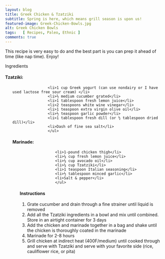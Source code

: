 ```yaml
---
layout: blog
title: Greek Chicken & Tzatziki
subtitle: Spring is here, which means grill season is upon us!
featured-image: Greek-Chicken-Bowls.jpg
alt: Greek Chicken Bowls
tags:   [ Recipes, Paleo, Ethnic ]
comments: true
---
```

This recipe is very easy to do and the best part is you can prep it ahead of time (like nap time). Enjoy!

Ingredients
<p>
<h4>Tzatziki:</h4>
                    <ul class="alt">

                    <li>1 cup Greek yogurt (can use nondairy or I have used lactose free sour cream) </li>
                    <li>½ medium cucumber grated</li>
                    <li>1 tablespoon fresh lemon juice</li>
                    <li>2 teaspoons white wine vinegar</li>
                    <li>1 teaspoon extra virgin olive oil</li>
                    <li>½ teaspoon garlic powder</li>
                    <li>1 tablespoon fresh dill (or ½ tablespoon dried dill)</li>
                    <li>Dash of fine sea salt</li>
                    </ul>

<h4>Marinade:</h4>
                    <ul class="alt">

                    <li>1-pound chicken thigh</li>
                    <li>¼ cup fresh lemon juice</li>
                    <li>¼ cup avocado oil</li>
                    <li>¼ cup Tzatziki</li>
                    <li>1 teaspoon Italian seasoning</li>
                    <li>½ tablespoon minced garlic</li>
                    <li>Salt & pepper</li>
                    </ul>

<h4>Instructions</h4>
  											<ol>
  												<li>Grate cucumber and drain through a fine strainer until liquid is removed</li>
  												<li>Add all the Tzatziki ingredients in a bowl and mix until combined. Store in an airtight container for 3 days</li>
  												<li>Add the chicken and marinade together in a bag and shake until the chicken is thoroughly coated in the marinade</li>
  												<li>Marinade for 2-8 hours</li>
  												<li>Grill chicken at indirect heat (400F/medium) until cooked through and serve with Tzatziki and serve with your favorite side (rice, cauliflower rice, or pita)</li>
  											</ol>
